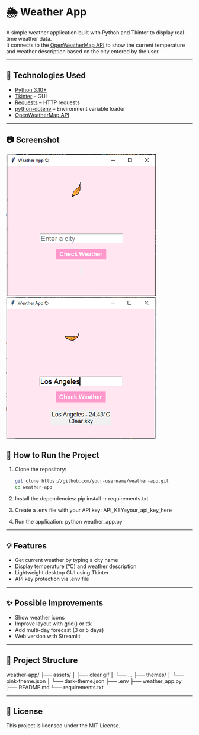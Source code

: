 # 🌦️ Weather App

A simple weather application built with Python and Tkinter to display real-time weather data.  
It connects to the [OpenWeatherMap API](https://openweathermap.org/) to show the current temperature and weather description based on the city entered by the user.

---

## 🧰 Technologies Used

- [Python 3.10+](https://www.python.org/)
- [Tkinter](https://docs.python.org/3/library/tkinter.html) – GUI
- [Requests](https://pypi.org/project/requests/) – HTTP requests
- [python-dotenv](https://pypi.org/project/python-dotenv/) – Environment variable loader
- [OpenWeatherMap API](https://openweathermap.org/api)

---

## 📷 Screenshot

![Main screen](midias/main-screen.png)
![Result screen](midias/result-screen.png)

## 🚀 How to Run the Project

1. Clone the repository:
   ```bash
   git clone https://github.com/your-username/weather-app.git
   cd weather-app

2. Install the dependencies:
    pip install -r requirements.txt

3. Create a .env file with your API key:
    API_KEY=your_api_key_here

4. Run the application:
    python weather_app.py

---

## 💡 Features

- Get current weather by typing a city name
- Display temperature (°C) and weather description 
- Lightweight desktop GUI using Tkinter
- API key protection via .env file

---

## ✨ Possible Improvements

- Show weather icons
- Improve layout with grid() or ttk
- Add multi-day forecast (3 or 5 days)
- Web version with Streamlit

---

## 📁 Project Structure

weather-app/
├── assets/
│   ├── clear.gif
│   └── ...
├── themes/
│   └── pink-theme.json
│   └── dark-theme.json
├── .env
├── weather_app.py
├── README.md
└── requirements.txt

---

## 📄 License

This project is licensed under the MIT License.

